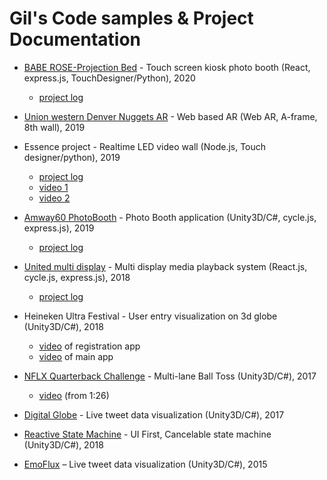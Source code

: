 # Gil's Code samples & Project Documentation

* [BABE ROSE-Projection Bed](BABEROSE/) - Touch screen kiosk photo booth (React, express.js, TouchDesigner/Python), 2020
    * [project log](https://drive.google.com/open?id=1UpzV4eSG3WeJ0lvu2N6QV35moPl6eFwikoFQZV6edZg)
    
* [Union western Denver Nuggets AR](nugget-ar/) - Web based AR (Web AR, A-frame, 8th wall), 2019

* Essence project - Realtime LED video wall (Node.js, Touch designer/python), 2019

    * [project log](https://drive.google.com/open?id=1dsEI2v1vZrTXvmbCBxExUh23aZrkQo7WdQchOv7N3ck)
    * [video 1](https://drive.google.com/open?id=11MumIRb6HgVxupz3T0e6cssCEh3I7u_q)
    * [video 2](https://drive.google.com/open?id=1oavkfJSVN0g8lPlVbC-tNSsl7w_IpUyN)

* [Amway60 PhotoBooth](amway/) - Photo Booth application (Unity3D/C#, cycle.js, express.js), 2019
    * [project log](https://drive.google.com/open?id=1_FNLEkTlt3Qpxq4VonpHcFzoK1tS_w1LoUaZiastDMk)

* [United multi display](united/) - Multi display media playback system (React.js, cycle.js, express.js), 2018
    
    * [project log](https://drive.google.com/open?id=1RMOwY5s3ULXyCe8iuEjn6LlHoBPlGxM3L5q5pxPObfI)

* Heineken Ultra Festival - User entry visualization on 3d globe (Unity3D/C#), 2018

    * [video](https://drive.google.com/file/d/1_lOQdqi0DFiU484zocknd3g7_Bb_1q0z/view) of registration app
    * [video](https://drive.google.com/file/d/1Y4Jm9JhzeiH7oPcrZJmUEdBHkizNMnC2/view) of main app  

* [NFLX Quarterback Challenge](https://github.com/sendtogil/qb_challenge) - Multi-lane Ball Toss (Unity3D/C#), 2017

    * [video](https://drive.google.com/file/d/1S7QU8KGrZdbWbVP9blg0eZ18B8zLH9Gi/view) (from 1:26)

* [Digital Globe](https://github.com/sendtogil/M1_data_globe) - Live tweet data visualization (Unity3D/C#), 2017

* [Reactive State Machine](https://github.com/sendtogil/RxStateMachine/tree/master/Old) - UI First, Cancelable state machine (Unity3D/C#), 2018

* [EmoFlux](https://github.com/sendtogil/EmoFlux_Processing) – Live tweet data visualization (Unity3D/C#), 2015